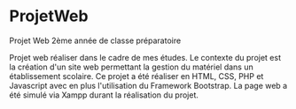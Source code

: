 # ProjetWeb
Projet Web 2ème année de classe préparatoire

Projet web réaliser dans le cadre de mes études. Le contexte du projet est la création d'un site web permettant la gestion du matériel dans un établissement scolaire.
Ce projet a été réaliser en HTML, CSS, PHP et Javascript avec en plus l'utilisation du Framework Bootstrap. La page web a été simulé via Xampp durant la réalisation du projet.
